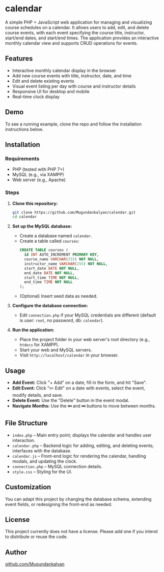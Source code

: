 # calendar

A simple PHP + JavaScript web application for managing and visualizing course schedules on a calendar. It allows users to add, edit, and delete course events, with each event specifying the course title, instructor, start/end dates, and start/end times. The application provides an interactive monthly calendar view and supports CRUD operations for events.

## Features

- Interactive monthly calendar display in the browser
- Add new course events with title, instructor, date, and time
- Edit and delete existing events
- Visual event listing per day with course and instructor details
- Responsive UI for desktop and mobile
- Real-time clock display

## Demo

To see a running example, clone the repo and follow the installation instructions below.

## Installation

### Requirements

- PHP (tested with PHP 7+)
- MySQL (e.g., via XAMPP)
- Web server (e.g., Apache)

### Steps

1. **Clone this repository:**
   ```bash
   git clone https://github.com/Mugundankalyan/calendar.git
   cd calendar
   ```

2. **Set up the MySQL database:**
   - Create a database named `calendar`.
   - Create a table called `courses`:
     ```sql
     CREATE TABLE courses (
       id INT AUTO_INCREMENT PRIMARY KEY,
       course_name VARCHAR(255) NOT NULL,
       instructor_name VARCHAR(255) NOT NULL,
       start_date DATE NOT NULL,
       end_date DATE NOT NULL,
       start_time TIME NOT NULL,
       end_time TIME NOT NULL
     );
     ```
   - (Optional) Insert seed data as needed.

3. **Configure the database connection:**
   - Edit `connection.php` if your MySQL credentials are different (default is user: `root`, no password, db: `calendar`).

4. **Run the application:**
   - Place the project folder in your web server's root directory (e.g., `htdocs` for XAMPP).
   - Start your web and MySQL servers.
   - Visit `http://localhost/calendar` in your browser.

## Usage

- **Add Event:** Click "+ Add" on a date, fill in the form, and hit "Save".
- **Edit Event:** Click "✏️ Edit" on a date with events, select the event, modify details, and save.
- **Delete Event:** Use the "Delete" button in the event modal.
- **Navigate Months:** Use the ⏮️ and ⏭️ buttons to move between months.

## File Structure

- `index.php` – Main entry point; displays the calendar and handles user interaction.
- `calendar.php` – Backend logic for adding, editing, and deleting events; interfaces with the database.
- `calendar.js` – Front-end logic for rendering the calendar, handling modals, and updating the clock.
- `connection.php` – MySQL connection details.
- `style.css` – Styling for the UI.

## Customization

You can adapt this project by changing the database schema, extending event fields, or redesigning the front-end as needed.

## License

This project currently does not have a license. Please add one if you intend to distribute or reuse the code.

## Author

[github.com/Mugundankalyan](https://github.com/Mugundankalyan)
